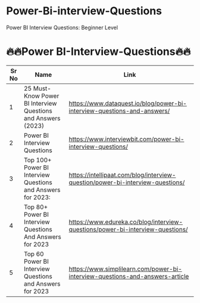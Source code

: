 # Power-Bi-interview-Questions
Power BI Interview Questions: Beginner Level
# 🔥🔥Power BI-Interview-Questions🔥🔥



| Sr No | Name                                                         | Link                                                                  |
| ----- | ------------------------------------------------------------ | --------------------------------------------------------------------- |
| 1     | 25 Must-Know Power BI Interview Questions and Answers (2023) |https://www.dataquest.io/blog/power-bi-interview-questions-and-answers/|
| 2     |Power BI Interview Questions                                  |https://www.interviewbit.com/power-bi-interview-questions/             |
| 3     |Top 100+ Power BI Interview Questions and Answers for 2023:   |https://intellipaat.com/blog/interview-question/power-bi-interview-questions/|
| 4     |Top 80+ Power BI Interview Questions And Answers for 2023     |https://www.edureka.co/blog/interview-questions/power-bi-interview-questions/|
| 5     |Top 60 Power BI Interview Questions and Answers for 2023      |https://www.simplilearn.com/power-bi-interview-questions-and-answers-article|

